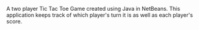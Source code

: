 A two player Tic Tac Toe Game created using Java in NetBeans. 
This application keeps track of which player's turn it is as well as each player's score.